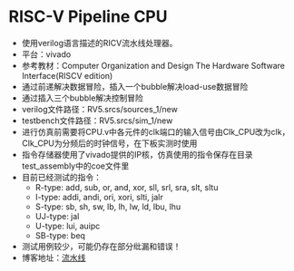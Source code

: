 # RISC-V Pipeline CPU

* 使用verilog语言描述的RICV流水线处理器。
* 平台：vivado
* 参考教材：Computer Organization and Design The Hardware Software Interface(RISCV edition)
* 通过前递解决数据冒险，插入一个bubble解决load-use数据冒险
* 通过插入三个bubble解决控制冒险
* verilog文件路径：RV5.srcs/sources_1/new
* testbench文件路径：RV5.srcs/sim_1/new
* 进行仿真前需要将CPU.v中各元件的clk端口的输入信号由Clk_CPU改为clk，Clk_CPU为分频后的时钟信号，在下板实测时使用
* 指令存储器使用了vivado提供的IP核，仿真使用的指令保存在目录test_assembly中的coe文件里
* 目前已经测试的指令：
	* R-type: add, sub, or, and, xor, sll, srl, sra, slt, sltu
	* I-type: addi, andi, ori, xori, slti, jalr
	* S-type: sb, sh, sw, lb, lh, lw, ld, lbu, lhu
	* UJ-type: jal
	* U-type: lui, auipc
	* SB-type: beq
* 测试用例较少，可能仍存在部分纰漏和错误！
* 博客地址：[流水线](https://eumendies.me/2023/03/27/verilog%E5%AE%9E%E7%8E%B0RISC-V%E6%B5%81%E6%B0%B4%E7%BA%BF%E5%A4%84%E7%90%86%E5%99%A8/)
